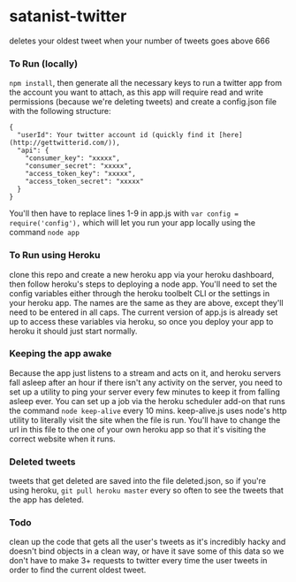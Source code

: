 # satanist-twitter

deletes your oldest tweet when your number of tweets goes above 666

### To Run (locally)

`npm install`, then generate all the necessary keys to run a twitter app from the account you want to attach, as this app will require read and write permissions (because we're deleting tweets) and create a config.json file with the following structure:


    {
      "userId": Your twitter account id (quickly find it [here](http://gettwitterid.com/)),
      "api": {
        "consumer_key": "xxxxx",
        "consumer_secret": "xxxxx",
        "access_token_key": "xxxxx",
        "access_token_secret": "xxxxx"
      }
    }

You'll then have to replace lines 1-9 in app.js with `var config = require('config'),` which will let you run your app locally using the command `node app`  

### To Run using Heroku

clone this repo and create a new heroku app via your heroku dashboard, then follow heroku's steps to deploying a node app. You'll need to set the config variables either through the heroku toolbelt CLI or the settings in your heroku app. The names are the same as they are above, except they'll need to be entered in all caps. The current version of app.js is already set up to access these variables via heroku, so once you deploy your app to heroku it should just start normally.

### Keeping the app awake

Because the app just listens to a stream and acts on it, and heroku servers fall asleep after an hour if there isn't any activity on the server, you need to set up a utility to ping your server every few minutes to keep it from falling asleep ever. You can set up a job via the heroku scheduler add-on that runs the command `node keep-alive` every 10 mins. keep-alive.js uses node's http utility to literally visit the site when the file is run. You'll have to change the url in this file to the one of your own heroku app so that it's visiting the correct website when it runs.

### Deleted tweets

tweets that get deleted are saved into the file deleted.json, so if you're using heroku, `git pull heroku master` every so often to see the tweets that the app has deleted.

### Todo

clean up the code that gets all the user's tweets as it's incredibly hacky and doesn't bind objects in a clean way, or have it save some of this data so we don't have to make 3+ requests to twitter every time the user tweets in order to find the current oldest tweet.
